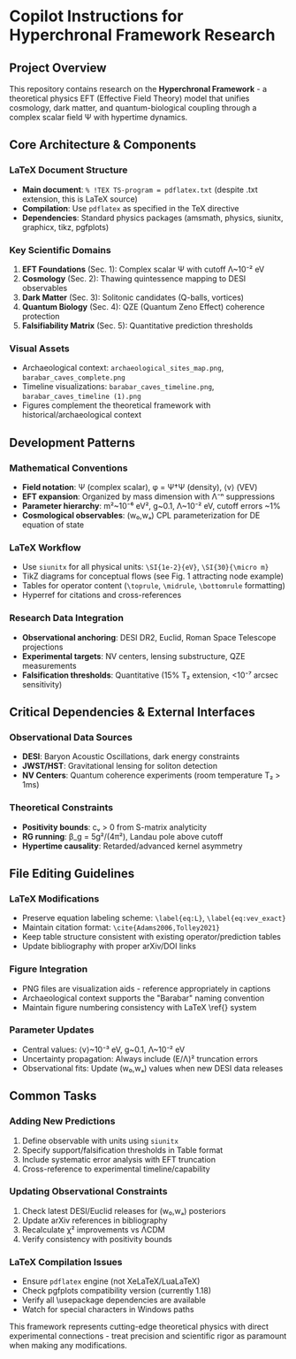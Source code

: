 # Copilot Instructions for Hyperchronal Framework Research

## Project Overview
This repository contains research on the **Hyperchronal Framework** - a theoretical physics EFT (Effective Field Theory) model that unifies cosmology, dark matter, and quantum-biological coupling through a complex scalar field Ψ with hypertime dynamics.

## Core Architecture & Components

### LaTeX Document Structure
- **Main document**: `% !TEX TS-program = pdflatex.txt` (despite .txt extension, this is LaTeX source)
- **Compilation**: Use `pdflatex` as specified in the TeX directive
- **Dependencies**: Standard physics packages (amsmath, physics, siunitx, graphicx, tikz, pgfplots)

### Key Scientific Domains
1. **EFT Foundations** (Sec. 1): Complex scalar Ψ with cutoff Λ~10⁻² eV
2. **Cosmology** (Sec. 2): Thawing quintessence mapping to DESI observables  
3. **Dark Matter** (Sec. 3): Solitonic candidates (Q-balls, vortices)
4. **Quantum Biology** (Sec. 4): QZE (Quantum Zeno Effect) coherence protection
5. **Falsifiability Matrix** (Sec. 5): Quantitative prediction thresholds

### Visual Assets
- Archaeological context: `archaeological_sites_map.png`, `barabar_caves_complete.png`
- Timeline visualizations: `barabar_caves_timeline.png`, `barabar_caves_timeline (1).png`
- Figures complement the theoretical framework with historical/archaeological context

## Development Patterns

### Mathematical Conventions
- **Field notation**: Ψ (complex scalar), φ = Ψ†Ψ (density), ⟨v⟩ (VEV)
- **EFT expansion**: Organized by mass dimension with Λ⁻ⁿ suppressions
- **Parameter hierarchy**: m²~10⁻⁶ eV², g~0.1, Λ~10⁻² eV, cutoff errors ~1%
- **Cosmological observables**: (w₀,wₐ) CPL parameterization for DE equation of state

### LaTeX Workflow
- Use `siunitx` for all physical units: `\SI{1e-2}{eV}`, `\SI{30}{\micro m}`
- TikZ diagrams for conceptual flows (see Fig. 1 attracting node example)
- Tables for operator content (`\toprule`, `\midrule`, `\bottomrule` formatting)
- Hyperref for citations and cross-references

### Research Data Integration
- **Observational anchoring**: DESI DR2, Euclid, Roman Space Telescope projections
- **Experimental targets**: NV centers, lensing substructure, QZE measurements
- **Falsification thresholds**: Quantitative (15% T₂ extension, <10⁻⁷ arcsec sensitivity)

## Critical Dependencies & External Interfaces

### Observational Data Sources
- **DESI**: Baryon Acoustic Oscillations, dark energy constraints
- **JWST/HST**: Gravitational lensing for soliton detection
- **NV Centers**: Quantum coherence experiments (room temperature T₂ > 1ms)

### Theoretical Constraints
- **Positivity bounds**: cᵥ > 0 from S-matrix analyticity
- **RG running**: β_g = 5g²/(4π²), Landau pole above cutoff
- **Hypertime causality**: Retarded/advanced kernel asymmetry

## File Editing Guidelines

### LaTeX Modifications
- Preserve equation labeling scheme: `\label{eq:L}`, `\label{eq:vev_exact}`
- Maintain citation format: `\cite{Adams2006,Tolley2021}`
- Keep table structure consistent with existing operator/prediction tables
- Update bibliography with proper arXiv/DOI links

### Figure Integration
- PNG files are visualization aids - reference appropriately in captions
- Archaeological context supports the "Barabar" naming convention
- Maintain figure numbering consistency with LaTeX \ref{} system

### Parameter Updates
- Central values: ⟨v⟩~10⁻³ eV, g~0.1, Λ~10⁻² eV
- Uncertainty propagation: Always include (E/Λ)² truncation errors
- Observational fits: Update (w₀,wₐ) values when new DESI data releases

## Common Tasks

### Adding New Predictions
1. Define observable with units using `siunitx`
2. Specify support/falsification thresholds in Table format
3. Include systematic error analysis with EFT truncation
4. Cross-reference to experimental timeline/capability

### Updating Observational Constraints  
1. Check latest DESI/Euclid releases for (w₀,wₐ) posteriors
2. Update arXiv references in bibliography
3. Recalculate χ² improvements vs ΛCDM
4. Verify consistency with positivity bounds

### LaTeX Compilation Issues
- Ensure `pdflatex` engine (not XeLaTeX/LuaLaTeX)
- Check pgfplots compatibility version (currently 1.18)
- Verify all \usepackage dependencies are available
- Watch for special characters in Windows paths

This framework represents cutting-edge theoretical physics with direct experimental connections - treat precision and scientific rigor as paramount when making any modifications.
